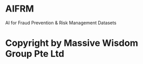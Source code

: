 # AIFRM
AI for Fraud Prevention &amp; Risk Management Datasets
# Copyright by Massive Wisdom Group Pte Ltd
